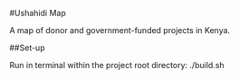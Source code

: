 #Ushahidi Map

A map of donor and government-funded projects in Kenya.

##Set-up

Run in terminal within the project root directory:
    ./build.sh